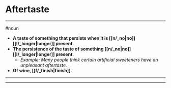 # Aftertaste
---
#noun
- **A taste of something that persists when it is [[n/_no|no]] [[l/_longer|longer]] present.**
- **The persistence of the taste of something [[n/_no|no]] [[l/_longer|longer]] present.**
	- _Example: Many people think certain artificial sweeteners have an unpleasant aftertaste._
- **Of wine, [[f/_finish|finish]].**
---
---
